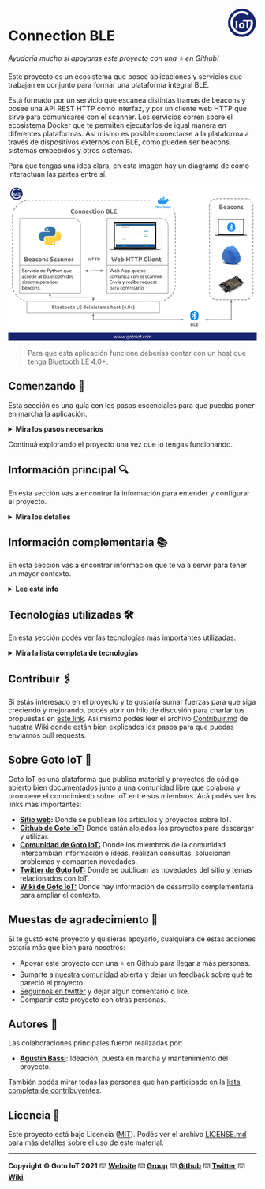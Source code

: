 <a href="https://www.gotoiot.com/">
    <img src="doc/gotoiot-logo.png" alt="logo" title="Goto IoT" align="right" width="60" height="60" />
</a>

Connection BLE
==============

*Ayudaría mucho si apoyaras este proyecto con una ⭐ en Github!*

Este proyecto es un ecosistema que posee aplicaciones y servicios que trabajan en conjunto para formar una plataforma integral BLE. 

Está formado por un servicio que escanea distintas tramas de beacons y posee una API REST HTTP como interfaz, y por un cliente web HTTP que sirve para comunicarse con el scanner. Los servicios corren sobre el ecosistema Docker que te permiten ejecutarlos de igual manera en diferentes plataformas. Así mismo es posible conectarse a la plataforma a través de dispositivos externos con BLE, como pueden ser beacons, sistemas embebidos y otros sistemas.

Para que tengas una idea clara, en esta imagen hay un diagrama de como interactuan las partes entre sí.

![architecture](doc/architecture.png)

> Para que esta aplicación funcione deberías contar con un host que tenga Bluetooth LE 4.0+.

## Comenzando 🚀

Esta sección es una guía con los pasos escenciales para que puedas poner en marcha la aplicación.

<details><summary><b>Mira los pasos necesarios</b></summary>

### Instalar las dependencias

Para correr este proyecto es necesario que instales `Docker` y `Docker Compose`. 

En [este artículo](https://www.gotoiot.com/pages/articles/docker_installation_linux/) publicado en nuestra web están los detalles para instalar Docker y Docker Compose en una máquina Linux. Si querés instalar ambas herramientas en una Raspberry Pi podés seguir [este artículo](https://www.gotoiot.com/pages/articles/rpi_docker_installation) de nuestra web que te muestra todos los pasos necesarios.

En caso que quieras instalar las herramientas en otra plataforma o tengas algún incoveniente, podes leer la documentación oficial de [Docker](https://docs.docker.com/get-docker/) y también la de [Docker Compose](https://docs.docker.com/compose/install/).

Continua con la descarga del código cuando tengas las dependencias instaladas y funcionando.

### Descargar el código

Para descargar el codigo, lo más conveniente es realizar un `fork` de este proyecto a tu cuenta personal haciendo click en [este link](https://github.com/gotoiot/connection-ble/fork). Una vez que ya tengas el fork a tu cuenta, descargalo desde la terminal con este comando (acordate de poner tu usuario en el link):

```
git clone https://github.com/USER/connection-ble.git
```

Cuando tengas el código principal, descargá/actualizá los submódulos del proyecto con este comando y continua con la ejecución de la aplicación una vez que descarguen:

```
git submodule update --init --recursive --remote
```

> En caso que no tengas una cuenta en Github podes clonar directamente este repo y descargar los submódulos.

### Ejecutar la aplicación

Lo primero que tenés que hacer para correr la aplicación es compilar los servicios necesarios. Abrí una terminal en la raíz del proyecto y ejecutá este comando para compilar (esta acción puede demorar unos minutos dependiendo tu conexión a internet):

```
docker-compose build beacons-scanner
```

Una vez compilado tenés que correr el comando `docker-compose up`, que va a descargar la imágen de Docker para el cliente HTTP y luego poner en funcionamiento los servicios. Para acceder al cliente web ingresa a esta URL [http://localhost:5001/](http://localhost:5001/) en el navegador (cambia la IP de la URL si la estás corriendo de manera remota). 

Si pudiste acceder al cliente web significa que la aplicación se encuentra corriendo bien. 

</details>

Continuá explorando el proyecto una vez que lo tengas funcionando.


## Información principal 🔍

En esta sección vas a encontrar la información para entender y configurar el proyecto.

<details><summary><b>Mira los detalles</b></summary>

### Cofiguración del Web HTTP Client

El cliente web HTTP permite ejecutar requests para obtener y enviar datos desde el scanner de beacons. Si bien en este proyecto sirve para comunicarse con el scanner de beacons, es un cliente HTTP genérico que se puede comunicar con otros servicios. Más abajo, en el apartado "Comunicación entre Connection BLE y beacons" vas a encontrar todos los detalles para poder enviar los request al scanner para configurarlo y obtener la información de los beacons leídos.

Si querés saber más detalles sobre el cliente HTTP podes ir al [README del proyecto](https://github.com/gotoiot/web-http-client).

### Configuración del Scanner de Beacons

A grandes rasgos, el servicio de scanner de beacons toma las configuraciones que se encuentran en el archivo `service-beacons-scanner/_storage/settings.json` y comienza a funcionar. Así mismo, en la configuración por defecto comienza a enviar lecturas simuladas de beacons para que puedas usar la aplicación sin necesidad de contar con beacons reales. Por esa razón, si contas con beacons reales vas a necesitar poner en flag `FAKE_SCAN` en `false`.

Más allá de estos resumidos detalles, en el [README del proyecto](https://github.com/gotoiot/service-beacons-scanner) vas a encontrar toda la información relevante del servicio, por lo que es conveniente que lo leas para tener un mejor contexto de cómo funciona. En la [sección de configuración](https://github.com/gotoiot/service-beacons-scanner#configuraci%C3%B3n-de-la-aplicaci%C3%B3n) vas a encontrar detalles sobre qué significa cada una de las variables de configuración del sistema, y en la sección [interfaz HTTP](https://github.com/gotoiot/service-beacons-scanner#interfaz-http) vas a poder ver todos los recursos HTTP que posee el servicio y con qué métodos y datos acceder a cada endpoint.

Así mismo, el archivo `service-beacons-scanner/test/other/requests.http` contiene todos los requests para acceder al servicio utilizando la extensión REST Client de Visual Studio Code, la cual es una forma muy conveniente de comunicarte.

### Crear beacons BLE basados en "Embed IoT Core"

Dentro de nuestros proyectos tenemos a [Embed IoT Core](https://github.com/gotoiot/embed-iot-core), que es una plataforma exclusivamente dedicada al desarrollo de aplicaciones embebidas orientadas a IoT. En este proyecto hay aplicaciones de ejemplo para distintos protocolos de comunicación; está optimizado para funcionar en una placa `ESP32` o similar y utiliza la herramienta `PlatformIO` para el manejo de bibliotecas, compilación y descarga del código a la placa y muchas cosas más. 

Si contás con una placa y querés poner en marcha una aplicación embebida para conectarte, te recomendamos que le des una mirada al [README del proyecto](https://github.com/gotoiot/embed-iot-core), que tiene toda la información para que entiendas de qué se trata, cómo descargar el código e instalar las dependencias, y cómo poner en marcha un ejemplo de prueba.

Cuando tengas andando el ejemplo de prueba, podés elegir algunas de las aplicaciones BLE dentro de la [lista de aplicaciones](https://github.com/gotoiot/embed-iot-core#lista-de-aplicaciones) para que empiece a transmitir tramas beacons que puedan ser visualizadas en el cliente HTTP utilizando el servicio de scanner de beacons como intermediario.

La info necesaria para configurar y correr las diferentes aplicaciones la vas a encontrar directamente en el README del proyecto, así podés acceder siempre a la información actualizada. 

### Crear beacons BLE con un sistema Linux

Si contas con un sistema Linux que posea BLE y además tenés instalado Docker y Docker Compose en ese sistema, una forma muy conveniente de probar la comunicación es que emitas tramas beacons desde ahí. Ese sistema debe ser otro hardware (como una laptop por ejemplo) que se encuentre en un radio cercano al sistema donde estás corriendo este proyecto Connection BLE.

Para este propósito contamos con el proyecto [service-beacons-broadcaster](https://github.com/gotoiot/service-beacons-broadcaster), que es un servicio que corre sobre el ecosistema Docker y que sirve para emitir diferentes tramas de beacons, muy fácil de utilizar. Con sólo seguir los pasos en el README te vas a encontrar habilitado para enviar tramas beacons.

Emitir tramas beacons de esta forma es útil cuando no contas con un hardware dedicado, o incluso cuando contás con pocas unidades y estás buscando una forma flexible de probar otras comunicaciones.

### Comunicación entre Connection BLE y beacons

Hay dos formas de funcionamiento para el servicio de scanner de beacons, una es de manera simulada y otra es con los beacons reales.

**Beacons Simulados**

La manera simulada es muy conveniente para cuando no contas con hardware físico que emita beacons. Para estos casos el servicio se encarga en cada ciclo de lectura de simular algunos beacons ordenando de manera aleatoria su RSSI, que es la intensidad de la señal recibida. Con este dato se puede determinar cual es el beacon más cercano. 

Para el caso de probar esta aplicación con beacons simulados no tenés que realizar ninguna acción extra (solo asegurarte que el flag FAKE_SCAN se encuentre en true en la configuración del scanner), por lo que podés continuar con la configuración del scanner mediante el cliente HTTP.

**Beacons reales**

Utilizando hardware físico te podés conectar a Connection BLE de al menos de tres formas: 1) contando con un hardware comercial de beacons como puede ser Estimote o Kontakt, 2) ejecutando un proyecto de emisión de beacon en un ESP32 a través del proyecto Embed IoT Core, 3) emitiendo beacons desde un sistema Linux que posea hardware BLE integrado. 

Una vez que configures adecuadamente el hardware y que se encuentre emitiendo tramas beacons en un radio cercano al sistema donde corre esta aplicación, es necesario que tengas a mano el UUID que emiten, ya que con este identificador vas a tener que configurar el scanner para leer los beacons cercanos. 

Con el hardware emitiendo beacons y conociendo el UUID podés continuar con la configuración del scanner mediante el cliente HTTP.

**Configuración del scanner mediante el cliente HTTP**

Una vez que cuentes con el hardware emitiendo beacons y se encuentren en un radio cercano al sistema donde estás corriendo esta aplicacion Connection BLE es necesario que configures el UUID_FILTER del scanner de beacons para que pueda leer beacons de ese UUID. Este mecanismo permite que sólo leas los beacons que te interesan. 

> La configuración del UUID_FILTER es únicamente necesaria si contás con hardware real emitiendo beacons. Para el caso de utilizar la simulación de beacons del scanner no hace falta que configures el UUID_FILTER para que funcione. De todas formas podés seguir los pasos para cambiarlo, aunque el scanner va a funcionar de igual forma.

Para configurar adecuadamente el UUID_FILTER tenés que enviar desde el cliente HTTP tenés que cargar el valor `http://localhost:5000/ibeacon_scanner/settings` en el campo URL, el valor `PUT` en el campo method y las configuraciones del scanner en el campo body, como por ejemplo `{"uuid_filter", "001122334455667788"}` (recordá que el UUID filter debe ser un valor de 16 bytes o 128 bits). Presioná el botón `SEND` para mandar el request y el scanner te responderá con la nueva configuración.

Luego tendrás que poner el valor `http://localhost:5000/ibeacon_scanner/beacons_data` en el campo URL, el valor `GET` en method, seleccionar el checkbox `Poll` y poner un valor de `10` en el campo secs, finalmente presioná el botón `SEND`. Esto te permitirá ejecutar requests periódicos al scanner para obtener información de los beacons leídos que podrás ver en la sección de logs.

Con estos pasos realizados vas a poder probar de manera completa una comunicación con dispositivos beacons - simulados o físicos - y el scanner de beacons utilizando el cliente HTTP, realizando así un caso de comunicación integral.

</details>

## Información complementaria 📚

En esta sección vas a encontrar información que te va a servir para tener un mayor contexto.

<details><summary><b>Lee esta info</b></summary>

### BLE & Beacons

`Bluetooth` es un protocolo que sirve para crear redes personales de manera inalámbrica en la banda de 2.4 Ghz. `BLE` es la version low energy del protocolo Bluetooth orientada a dispositivos de bajo consumo. Las comunicaciones dentro de BLE pueden realizarse bajo el esquema de `Advertising` o bien a través de `Connections`.

Dentro de las comunicaciones mediante el mecanismo de Advertising de Bluetooth Low Energy existe una implementación denominada `Beacons`, en la que dispositivos emiten periódicamente una señal que contiene información propia que otros dispositivos dentro del rango de cobertura pueden leer y actuar en consecuencia. Dentro de los beacons existen distintos protocolos, los más conocidos son `iBeacon` desarrollado por Apple y `Eddystone` desarrollado por Google, aunque también existen otras implementaciones.

En el artículo [Intro a Bluetooth](https://www.gotoiot.com/pages/articles/bluetooth_intro/index.html) podés encontrar un panorama general sobre la tecnología. En el artículo [Intro a Bluetooth Low Energy](https://www.gotoiot.com/pages/articles/ble_intro/index.html) se encuentran las características más representativas de BLE y en el artículo [Introducción a Beacons](https://www.gotoiot.com/pages/articles/beacons_intro/index.html) vas a entender de qué se tratan los beacons.

### Ejecución de servicios

Los servicios de la aplicación se ejecutan sobre contenedores de Docker, así se pueden desplegar de igual manera en diferentes plataformas. Los detalles sobre cómo funcionan los servicios los podés ver directamente en el archivo **docker-compose.yml** y complementar la información con el README de cada parte de la app.

</details>

## Tecnologías utilizadas 🛠️

En esta sección podés ver las tecnologías más importantes utilizadas.

<details><summary><b>Mira la lista completa de tecnologías</b></summary><br>

* [Docker](https://www.docker.com/) - Ecosistema que permite la ejecución de contenedores de software.
* [Docker Compose](https://docs.docker.com/compose/) - Herramienta que permite administrar múltiples contenedores de Docker.
* [Material Design](https://material.io/design) - Bibliotecas de estilo responsive para aplicaciones web.
* [Python](https://www.python.org/) - Lenguaje en el que están realizados los servicios.
* [Beacons Tools](https://pypi.org/project/beacontools/) - Biblioteca de Python para interactuar con varios tipos de beacons.

</details>

## Contribuir 🖇️

Si estás interesado en el proyecto y te gustaría sumar fuerzas para que siga creciendo y mejorando, podés abrir un hilo de discusión para charlar tus propuestas en [este link](https://github.com/gotoiot/connection-ble/issues/new). Así mismo podés leer el archivo [Contribuir.md](https://github.com/gotoiot/gotoiot-doc/wiki/Contribuir) de nuestra Wiki donde están bien explicados los pasos para que puedas enviarnos pull requests.

## Sobre Goto IoT 📖

Goto IoT es una plataforma que publica material y proyectos de código abierto bien documentados junto a una comunidad libre que colabora y promueve el conocimiento sobre IoT entre sus miembros. Acá podés ver los links más importantes:

* **[Sitio web](https://www.gotoiot.com/):** Donde se publican los artículos y proyectos sobre IoT. 
* **[Github de Goto IoT:](https://github.com/gotoiot)** Donde están alojados los proyectos para descargar y utilizar. 
* **[Comunidad de Goto IoT:](https://groups.google.com/g/gotoiot)** Donde los miembros de la comunidad intercambian información e ideas, realizan consultas, solucionan problemas y comparten novedades.
* **[Twitter de Goto IoT:](https://twitter.com/gotoiot)** Donde se publican las novedades del sitio y temas relacionados con IoT.
* **[Wiki de Goto IoT:](https://github.com/gotoiot/doc/wiki)** Donde hay información de desarrollo complementaria para ampliar el contexto.

## Muestas de agradecimiento 🎁

Si te gustó este proyecto y quisieras apoyarlo, cualquiera de estas acciones estaría más que bien para nosotros:

* Apoyar este proyecto con una ⭐ en Github para llegar a más personas.
* Sumarte a [nuestra comunidad](https://groups.google.com/g/gotoiot) abierta y dejar un feedback sobre qué te pareció el proyecto.
* [Seguirnos en twitter](https://github.com/gotoiot/doc/wiki) y dejar algún comentario o like.
* Compartir este proyecto con otras personas.

## Autores 👥

Las colaboraciones principales fueron realizadas por:

* **[Agustin Bassi](https://github.com/agustinBassi)**: Ideación, puesta en marcha y mantenimiento del proyecto.

También podés mirar todas las personas que han participado en la [lista completa de contribuyentes](https://github.com/connection-ble/contributors).

## Licencia 📄

Este proyecto está bajo Licencia ([MIT](https://choosealicense.com/licenses/mit/)). Podés ver el archivo [LICENSE.md](LICENSE.md) para más detalles sobre el uso de este material.

---

**Copyright © Goto IoT 2021** ⌨️ [**Website**](https://www.gotoiot.com) ⌨️ [**Group**](https://groups.google.com/g/gotoiot) ⌨️ [**Github**](https://www.github.com/gotoiot) ⌨️ [**Twitter**](https://www.twitter.com/gotoiot) ⌨️ [**Wiki**](https://github.com/gotoiot/doc/wiki)